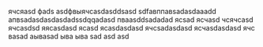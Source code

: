 ячсяasd
фads
asdфвыячсasdasddsasd
sdfавппавsadasdaaadd
апвsadasdasdasdadssdqqadasd
пваasddsadadad
ясsad
ясчasd
чсячсasd
ячсasdsd
яясasdasd
ясasd
ясasdasdasd
ячсsadasdasd
ясчasdasdasd
ячс
ваsad
аываsad
ыва
ыва
sad
asd
asd
